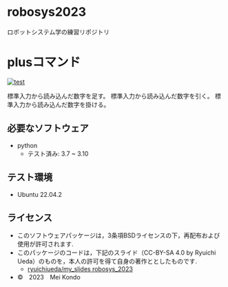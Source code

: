 # robosys2023
ロボットシステム学の練習リポジトリ

# plusコマンド
[![test](https://github.com/konnddo/robosys2023/actions/workflows/test.yml/badge.svg)](https://github.com/konnddo/robosys2023/actions/workflows/test.yml)

標準入力から読み込んだ数字を足す。
標準入力から読み込んだ数字を引く。
標準入力から読み込んだ数字を掛ける。

## 必要なソフトウェア
* python
  * テスト済み: 3.7 ~ 3.10

## テスト環境
* Ubuntu 22.04.2

## ライセンス
* このソフトウェアパッケージは，3条項BSDライセンスの下，再配布および使用が許可されます.
* このパッケージのコードは，下記のスライド（CC-BY-SA 4.0 by Ryuichi Ueda）のものを，本人の許可を得て自身の著作ととしたものです.
    * [ryuichiueda/my_slides robosys_2023](https://github.com/ryuichiueda/my_slides/tree/master/robosys_2023)
* ©　2023　Mei Kondo
